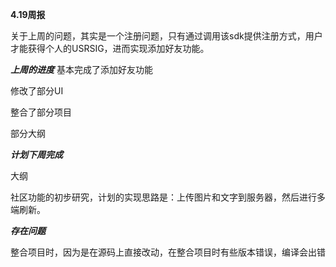 ﻿**4.19周报**

关于上周的问题，其实是一个注册问题，只有通过调用该sdk提供注册方式，用户才能获得个人的USRSIG，进而实现添加好友功能。

***上周的进度***
基本完成了添加好友功能

修改了部分UI

整合了部分项目

部分大纲

***计划下周完成***

大纲

社区功能的初步研究，计划的实现思路是：上传图片和文字到服务器，然后进行多端刷新。

***存在问题***

整合项目时，因为是在源码上直接改动，在整合项目时有些版本错误，编译会出错
